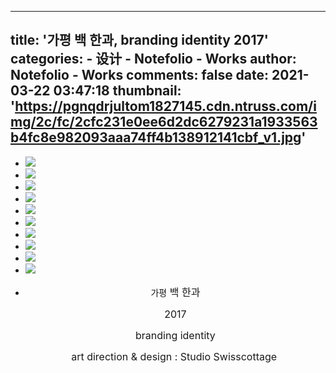 
---
title: '가평 백 한과, branding identity 2017'
categories: 
    - 设计
    - Notefolio - Works
author: Notefolio - Works
comments: false
date: 2021-03-22 03:47:18
thumbnail: 'https://pgnqdrjultom1827145.cdn.ntruss.com/img/2c/fc/2cfc231e0ee6d2dc6279231a1933563b4fc8e982093aaa74ff4b138912141cbf_v1.jpg'
---

<div>   
<ul><li><img src="https://pgnqdrjultom1827145.cdn.ntruss.com/img/2c/fc/2cfc231e0ee6d2dc6279231a1933563b4fc8e982093aaa74ff4b138912141cbf_v1.jpg" referrerpolicy="no-referrer"></li><li><img src="https://pgnqdrjultom1827145.cdn.ntruss.com/img/d7/ca/d7cae5d8d68f82d201ad9eb10226244045b7d1d1f947b443f2a0813bcd181bca_v1.jpg" referrerpolicy="no-referrer"></li><li><img src="https://pgnqdrjultom1827145.cdn.ntruss.com/img/85/e4/85e46e69dcdefe671913d2e0b644abbbffa442ff823cbf09190cc2dc54aeed35_v1.jpg" referrerpolicy="no-referrer"></li><li><img src="https://pgnqdrjultom1827145.cdn.ntruss.com/img/73/89/73896c4630f48aa2aa97577d26d2a5e2c03c0395f207e877c25788c2d0b2e007_v1.jpg" referrerpolicy="no-referrer"></li><li><img src="https://pgnqdrjultom1827145.cdn.ntruss.com/img/c3/a2/c3a29b6ea438d6861276ec1de7b605250bd3c364658d7229199fa7f3c045527d_v1.jpg" referrerpolicy="no-referrer"></li><li><img src="https://pgnqdrjultom1827145.cdn.ntruss.com/img/12/71/1271fb931b165b498fd9fbed26a04412651fe4f6dc6e0e0ab7942c6ce9b95d1c_v1.jpg" referrerpolicy="no-referrer"></li><li><img src="https://pgnqdrjultom1827145.cdn.ntruss.com/img/2b/6e/2b6e0a27594703870351b83dd3b696732c948e4ec06514a659d957ddf32edf96_v1.jpg" referrerpolicy="no-referrer"></li><li><img src="https://pgnqdrjultom1827145.cdn.ntruss.com/img/ef/b7/efb73b1cd3ed4ec4adb2b8fee0cd1fe6d1bbba4d9ec878e6f16e0079128d8033_v1.jpg" referrerpolicy="no-referrer"></li><li><img src="https://pgnqdrjultom1827145.cdn.ntruss.com/img/06/5c/065c37522ed381dbc08cf9814335bd344ad7ebba3121ce65988230811ee7c4d4_v1.jpg" referrerpolicy="no-referrer"></li><li><img src="https://pgnqdrjultom1827145.cdn.ntruss.com/img/76/ff/76ff7601bb989d41477e2866ab430c8b630fae6f2dca04dd0e21c2ab642c5bfe_v1.jpg" referrerpolicy="no-referrer"></li><li>
    <p style="text-align: center;">가평<span style="font-size: 12pt;"> 백 한과</span></p><p style="text-align: center;"><span style="font-size: 12pt;">2017</span></p><p style="text-align: center;"><span style="font-size: 12pt;">branding identity</span></p><p style="text-align: center;"><span style="font-size: 12pt;">art direction & design : Studio Swisscottage </span></p></li></ul>  
</div>
            